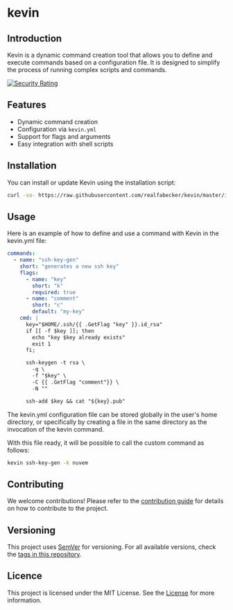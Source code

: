 # kevin

## Introduction

Kevin is a dynamic command creation tool that allows you to define and execute commands based on a configuration file.
It is designed to simplify the process of running complex scripts and commands.

[![Security Rating](https://sonarcloud.io/api/project_badges/measure?project=realfabecker_kevin&metric=security_rating)](https://sonarcloud.io/summary/new_code?id=realfabecker_kevin)

## Features

- Dynamic command creation
- Configuration via `kevin.yml`
- Support for flags and arguments
- Easy integration with shell scripts

## Installation

You can install or update Kevin using the installation script:

```bash
curl -so- https://raw.githubusercontent.com/realfabecker/kevin/master/install.sh | bash
```

## Usage

Here is an example of how to define and use a command with Kevin in the kevin.yml file:

```yaml
commands:
  - name: "ssh-key-gen"
    short: "generates a new ssh key"
    flags:
      - name: "key"
        short: "k"
        required: true
      - name: "comment"
        short: "c"
        default: "my-key"
    cmd: |
      key="$HOME/.ssh/{{ .GetFlag "key" }}.id_rsa"
      if [[ -f $key ]]; then
        echo "key $key already exists"
        exit 1
      fi;

      ssh-keygen -t rsa \
        -q \
        -f "$key" \
        -C {{ .GetFlag "comment"}} \
        -N ""

      ssh-add $key && cat "${key}.pub"      
```

The kevin.yml configuration file can be stored globally in the user's home directory, or specifically by creating a file in the same directory as the invocation of the kevin command.

With this file ready, it will be possible to call the custom command as follows:

```bash
kevin ssh-key-gen -k nuvem
```

## Contributing

We welcome contributions! Please refer to the [contribution guide](./docs/CONTRIBUTING.md) for details on how to
contribute to the project.

## Versioning

This project uses [SemVer](https://semver.org/) for versioning. For all available versions, check the
[tags in this repository](https://github.com/realfabecker/kevin/tags).

## Licence

This project is licensed under the MIT License. See the [License](LICENSE.md) for more information.
